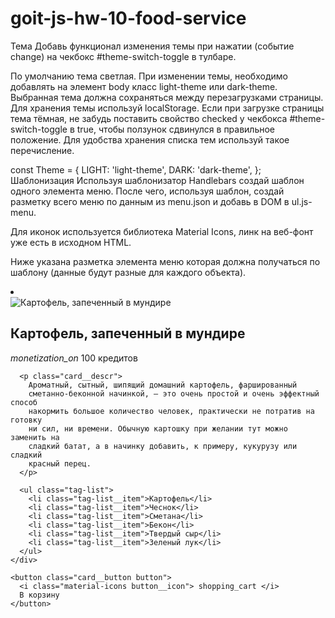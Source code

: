 # goit-js-hw-10-food-service

Тема Добавь функционал изменения темы при нажатии (событие change) на чекбокс
#theme-switch-toggle в тулбаре.

По умолчанию тема светлая. При изменении темы, необходимо добавлять на элемент
body класс light-theme или dark-theme. Выбранная тема должна сохраняться между
перезагрузками страницы. Для хранения темы используй localStorage. Если при
загрузке страницы тема тёмная, не забудь поставить свойство checked у чекбокса
#theme-switch-toggle в true, чтобы ползунок сдвинулся в правильное положение.
Для удобства хранения списка тем используй такое перечисление.

const Theme = { LIGHT: 'light-theme', DARK: 'dark-theme', }; Шаблонизация
Используя шаблонизатор Handlebars создай шаблон одного элемента меню. После
чего, используя шаблон, создай разметку всего меню по данным из menu.json и
добавь в DOM в ul.js-menu.

Для иконок используется библиотека Material Icons, линк на веб-фонт уже есть в
исходном HTML.

Ниже указана разметка элемента меню которая должна получаться по шаблону (данные
будут разные для каждого объекта).

<li class="menu__item">
  <article class="card">
    <img
      src="https://s1.eda.ru/StaticContent/Photos/140812180013/140820212258/p_O.jpg"
      alt="Картофель, запеченный в мундире"
      class="card__image"
    />
    <div class="card__content">
      <h2 class="card__name">Картофель, запеченный в мундире</h2>
      <p class="card__price">
        <i class="material-icons"> monetization_on </i>
        100 кредитов
      </p>

      <p class="card__descr">
        Ароматный, сытный, шипящий домашний картофель, фаршированный
        сметанно-беконной начинкой, — это очень простой и очень эффектный способ
        накормить большое количество человек, практически не потратив на готовку
        ни сил, ни времени. Обычную картошку при желании тут можно заменить на
        сладкий батат, а в начинку добавить, к примеру, кукурузу или сладкий
        красный перец.
      </p>

      <ul class="tag-list">
        <li class="tag-list__item">Картофель</li>
        <li class="tag-list__item">Чеснок</li>
        <li class="tag-list__item">Сметана</li>
        <li class="tag-list__item">Бекон</li>
        <li class="tag-list__item">Твердый сыр</li>
        <li class="tag-list__item">Зеленый лук</li>
      </ul>
    </div>

    <button class="card__button button">
      <i class="material-icons button__icon"> shopping_cart </i>
      В корзину
    </button>

  </article>
</li>
